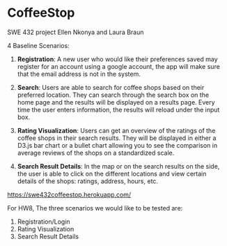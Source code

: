 # CoffeeStop
SWE 432 project
Ellen Nkonya and Laura Braun

4 Baseline Scenarios:

1. **Registration**: A new user who would like their preferences saved may register for an account using a google account, the app will make sure that the email address is not in the system.

2. **Search**: Users are able to search for coffee shops based on their preferred location. They can search through the search box on the home page and the results will be displayed on a results page. Every time the user enters information, the results will reload under the input box.

3. **Rating Visualization**: Users can get an overview of the ratings of the coffee shops in their search results. They will be displayed in either a D3.js bar chart or a bullet chart allowing you to see the comparison in average reviews of the shops on a standardized scale.

4. **Search Result Details**: In the map or on the search results on the side, the user is able to click on the different locations and view certain details of the shops: ratings, address, hours, etc.

https://swe432coffeestop.herokuapp.com/

For HW8, The three scenarios we would like to be tested are:
  1. Registration/Login
  2. Rating Visualization
  3. Search Result Details
